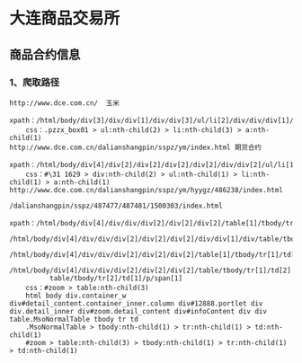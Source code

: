 大连商品交易所
=
商品合约信息
-
### 1、爬取路径
    http://www.dce.com.cn/  玉米    
        xpath：/html/body/div[3]/div/div[1]/div/div[3]/ul/li[2]/div/div/div[1]/div[1]/ul/li[3]/a
        css：.pzzx_box01 > ul:nth-child(2) > li:nth-child(3) > a:nth-child(1)
    http://www.dce.com.cn/dalianshangpin/sspz/ym/index.html 期货合约
        xpath：/html/body/div[4]/div[2]/div[2]/div[2]/div[2]/div/div[2]/ul/li[1]/a
        css：#\31 1629 > div:nth-child(2) > ul:nth-child(1) > li:nth-child(1) > a:nth-child(1)
    http://www.dce.com.cn/dalianshangpin/sspz/ym/hyygz/486238/index.html
                         /dalianshangpin/sspz/487477/487481/1500303/index.html        
        xpath：/html/body/div[4]/div/div/div[2]/div[2]/div[2]/table[1]/tbody/tr[1]
              /html/body/div[4]/div/div/div[2]/div[2]/div[2]/div/div[1]/div/table/tbody/tr[1]/td[2]/p/span[1]
              /html/body/div[4]/div/div/div[2]/div[2]/div[2]/table[1]/tbody/tr[1]/td[2]/p
              /html/body/div[4]/div/div/div[2]/div[2]/div[2]/table/tbody/tr[1]/td[2]
              table/tbody/tr[2]/td[1]/p/span[1]
        css：#zoom > table:nth-child(3)
        html body div.container_w div#detail_content.container_inner.column div#12888.portlet div div.detail_inner div#zoom.detail_content div#infoContent div div table.MsoNormalTable tbody tr td
        .MsoNormalTable > tbody:nth-child(1) > tr:nth-child(1) > td:nth-child(1)
        #zoom > table:nth-child(3) > tbody:nth-child(1) > tr:nth-child(1) > td:nth-child(1)
        
    